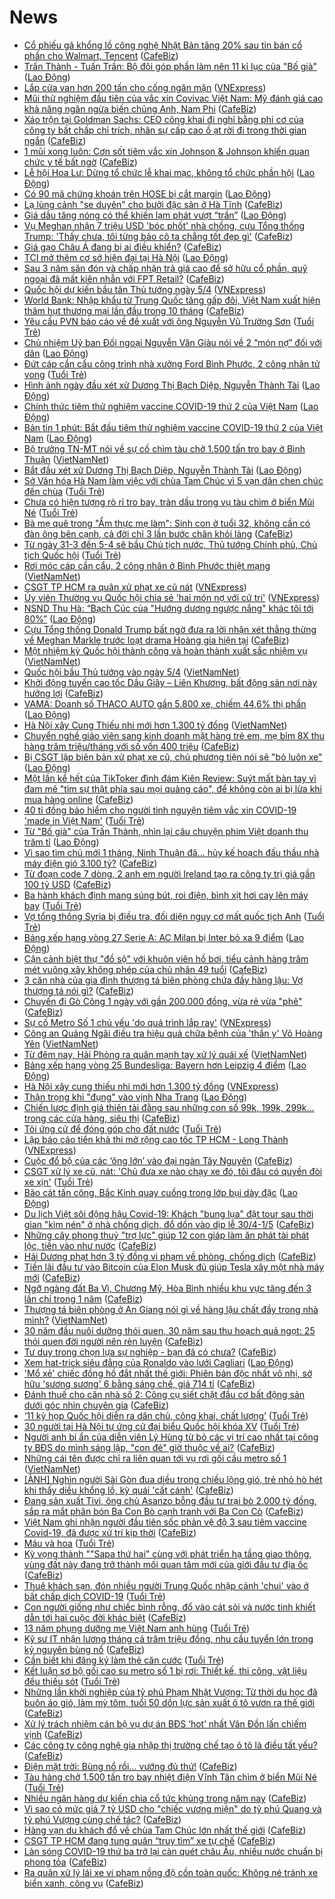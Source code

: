 # News

- [Cổ phiếu gã khổng lồ công nghệ Nhật Bản tăng 20% sau tin bán cổ phần cho Walmart, Tencent](https://cafebiz.vn/co-phieu-ga-khong-lo-cong-nghe-nhat-ban-tang-20-sau-tin-ban-co-phan-cho-walmart-tencent-2021031513494729.chn) ([CafeBiz](https://cafebiz.vn))
- [Trấn Thành - Tuấn Trần: Bộ đôi góp phần làm nên 11 kỉ lục của &quot;Bố già&quot;](https://laodong.vn/photo/tran-thanh-tuan-tran-bo-doi-gop-phan-lam-nen-11-ki-luc-cua-bo-gia-889215.ldo) ([Lao Động](https://laodong.vn))
- [Lắp cửa van hơn 200 tấn cho cống ngăn mặn](https://vnexpress.net/lap-cua-van-hon-200-tan-cho-cong-ngan-man-4248646.html) ([VNExpress](https://vnexpress.net))
- [Mũi thử nghiệm đầu tiên của vắc xin Covivac Việt Nam: Mỹ đánh giá cao khả năng ngăn ngừa biến chủng Anh, Nam Phi](https://cafebiz.vn/mui-thu-nghiem-dau-tien-cua-vac-xin-covivac-viet-nam-my-danh-gia-cao-kha-nang-ngan-ngua-bien-chung-anh-nam-phi-20210315134605083.chn) ([CafeBiz](https://cafebiz.vn))
- [Xáo trộn tại Goldman Sachs: CEO công khai đi nghỉ bằng phi cơ của công ty bất chấp chỉ trích, nhân sự cấp cao ồ ạt rời đi trong thời gian ngắn](https://cafebiz.vn/xao-tron-tai-goldman-sachs-ceo-cong-khai-di-nghi-bang-phi-co-cua-cong-ty-bat-chap-chi-trich-nhan-su-cap-cao-o-at-roi-di-trong-thoi-gian-ngan-20210315134444378.chn) ([CafeBiz](https://cafebiz.vn))
- [1 mũi xong luôn: Cơn sốt tiêm vắc xin Johnson & Johnson khiến quan chức y tế bất ngờ](https://cafebiz.vn/1-mui-xong-luon-con-sot-tiem-vac-xin-johnson-johnson-khien-quan-chuc-y-te-bat-ngo-20210315134248093.chn) ([CafeBiz](https://cafebiz.vn))
- [Lễ hội Hoa Lư: Dừng tổ chức lễ khai mạc, không tổ chức phần hội](https://laodong.vn/van-hoa-giai-tri/le-hoi-hoa-lu-dung-to-chuc-le-khai-mac-khong-to-chuc-phan-hoi-889222.ldo) ([Lao Động](https://laodong.vn))
- [Có 90 mã chứng khoán trên HOSE bị cắt margin](https://laodong.vn/kinh-te/co-90-ma-chung-khoan-tren-hose-bi-cat-margin-889228.ldo) ([Lao Động](https://laodong.vn))
- [Lạ lùng cảnh "se duyên" cho bưởi đặc sản ở Hà Tĩnh](https://cafebiz.vn/la-lung-canh-se-duyen-cho-buoi-dac-san-o-ha-tinh-20210315134009139.chn) ([CafeBiz](https://cafebiz.vn))
- [Giá dầu tăng nóng có thể khiến lạm phát vượt “trần”](https://laodong.vn/thi-truong/gia-dau-tang-nong-co-the-khien-lam-phat-vuot-tran-889026.ldo) ([Lao Động](https://laodong.vn))
- [Vụ Meghan nhận 7 triệu USD 'bóc phốt' nhà chồng, cựu Tổng thống Trump: 'Thấy chưa, tôi từng bảo cô ta chẳng tốt đẹp gì'](https://cafebiz.vn/vu-meghan-nhan-7-trieu-usd-boc-phot-nha-chong-cuu-tong-thong-trump-thay-chua-toi-tung-bao-co-ta-chang-tot-dep-gi-20210315120825401.chn) ([CafeBiz](https://cafebiz.vn))
- [Giá gạo Châu Á đang bị ai điều khiển?](https://cafebiz.vn/gia-gao-chau-a-dang-bi-ai-dieu-khien-20210315133834868.chn) ([CafeBiz](https://cafebiz.vn))
- [TCI mở thêm cơ sở hiện đại tại Hà Nội](https://laodong.vn/suc-khoe/tci-mo-them-co-so-hien-dai-tai-ha-noi-889231.ldo) ([Lao Động](https://laodong.vn))
- [Sau 3 năm săn đón và chấp nhận trả giá cao để sở hữu cổ phần, quỹ ngoại đã mất kiên nhẫn với FPT Retail?](https://cafebiz.vn/sau-3-nam-san-don-va-chap-nhan-tra-gia-cao-de-so-huu-co-phan-quy-ngoai-da-mat-kien-nhan-voi-fpt-retail-20210315133309526.chn) ([CafeBiz](https://cafebiz.vn))
- [Quốc hội dự kiến bầu tân Thủ tướng ngày 5/4](https://vnexpress.net/quoc-hoi-du-kien-bau-tan-thu-tuong-ngay-5-4-4248684.html) ([VNExpress](https://vnexpress.net))
- [World Bank: Nhập khẩu từ Trung Quốc tăng gấp đôi, Việt Nam xuất hiện thâm hụt thương mại lần đầu trong 10 tháng](https://cafebiz.vn/world-bank-nhap-khau-tu-trung-quoc-tang-gap-doi-viet-nam-xuat-hien-tham-hut-thuong-mai-lan-dau-trong-10-thang-20210315111929331.chn) ([CafeBiz](https://cafebiz.vn))
- [Yêu cầu PVN báo cáo về đề xuất với ông Nguyễn Vũ Trường Sơn](https://tuoitre.vn/yeu-cau-pvn-bao-cao-ve-de-xuat-voi-ong-nguyen-vu-truong-son-202103151208342.htm) ([Tuổi Trẻ](https://tuoitre.vn))
- [Chủ nhiệm Uỷ ban Đối ngoại Nguyễn Văn Giàu nói về 2 “món nợ” đối với dân](https://laodong.vn/thoi-su/chu-nhiem-uy-ban-doi-ngoai-nguyen-van-giau-noi-ve-2-mon-no-doi-voi-dan-889188.ldo) ([Lao Động](https://laodong.vn))
- [Đứt cáp cần cẩu công trình nhà xưởng Ford Bình Phước, 2 công nhân tử vong](https://tuoitre.vn/dut-cap-can-cau-cong-trinh-nha-xuong-ford-binh-phuoc-2-cong-nhan-tu-vong-20210315122941962.htm) ([Tuổi Trẻ](https://tuoitre.vn))
- [Hình ảnh ngày đầu xét xử Dương Thị Bạch Diệp, Nguyễn Thành Tài](https://laodong.vn/photo/hinh-anh-ngay-dau-xet-xu-duong-thi-bach-diep-nguyen-thanh-tai-889125.ldo) ([Lao Động](https://laodong.vn))
- [Chính thức tiêm thử nghiệm vaccine COVID-19 thứ 2 của Việt Nam](https://laodong.vn/photo/chinh-thuc-tiem-thu-nghiem-vaccine-covid-19-thu-2-cua-viet-nam-889203.ldo) ([Lao Động](https://laodong.vn))
- [Bản tin 1 phút: Bắt đầu tiêm thử nghiệm vaccine COVID-19 thứ 2 của Việt Nam](https://laodong.vn/video-thoi-su/ban-tin-1-phut-bat-dau-tiem-thu-nghiem-vaccine-covid-19-thu-2-cua-viet-nam-889132.ldo) ([Lao Động](https://laodong.vn))
- [Bộ trưởng TN-MT nói về sự cố chìm tàu chở 1.500 tấn tro bay ở Bình Thuận](http://vietnamnet.vn/vn/thoi-su/bo-truong-tn-mt-noi-ve-su-co-chim-tau-cho-1-500-tan-tro-bay-o-binh-thuan-719727.html) ([VietNamNet](https://vietnamnet.vn))
- [Bắt đầu xét xử Dương Thị Bạch Diệp, Nguyễn Thành Tài](https://laodong.vn/video/bat-dau-xet-xu-duong-thi-bach-diep-nguyen-thanh-tai-889161.ldo) ([Lao Động](https://laodong.vn))
- [Sở Văn hóa Hà Nam làm việc với chùa Tam Chúc vì 5 vạn dân chen chúc đến chùa](https://tuoitre.vn/so-van-hoa-ha-nam-lam-viec-voi-chua-tam-chuc-vi-5-van-dan-chen-chuc-den-chua-20210315111339014.htm) ([Tuổi Trẻ](https://tuoitre.vn))
- [Chưa có hiện tượng rò rỉ tro bay, tràn dầu trong vụ tàu chìm ở biển Mũi Né](https://tuoitre.vn/chua-co-hien-tuong-ro-ri-tro-bay-tran-dau-trong-vu-tau-chim-o-bien-mui-ne-20210315120535665.htm) ([Tuổi Trẻ](https://tuoitre.vn))
- [Bà mẹ quê trong "Ẩm thực mẹ làm": Sinh con ở tuổi 32, không cần có đàn ông bên cạnh, cả đời chỉ 3 lần bước chân khỏi làng](https://cafebiz.vn/ba-me-que-trong-am-thuc-me-lam-sinh-con-o-tuoi-32-khong-can-co-dan-ong-ben-canh-ca-doi-chi-3-lan-buoc-chan-khoi-lang-20210315120145464.chn) ([CafeBiz](https://cafebiz.vn))
- [Từ ngày 31-3 đến 5-4 sẽ bầu Chủ tịch nước, Thủ tướng Chính phủ, Chủ tịch Quốc hội](https://tuoitre.vn/tu-ngay-31-3-den-5-4-se-bau-chu-tich-nuoc-thu-tuong-chinh-phu-chu-tich-quoc-hoi-2021031511553697.htm) ([Tuổi Trẻ](https://tuoitre.vn))
- [Rơi móc cáp cần cẩu, 2 công nhân ở Bình Phước thiệt mạng](http://vietnamnet.vn/vn/thoi-su/roi-moc-cap-can-cau-2-cong-nhan-o-binh-phuoc-thiet-mang-719723.html) ([VietNamNet](https://vietnamnet.vn))
- [CSGT TP HCM ra quân xử phạt xe cũ nát](https://vnexpress.net/csgt-tp-hcm-ra-quan-xu-phat-xe-cu-nat-4248566.html) ([VNExpress](https://vnexpress.net))
- [Ủy viên Thường vụ Quốc hội chia sẻ 'hai món nợ với cử tri'](https://vnexpress.net/uy-vien-thuong-vu-quoc-hoi-chia-se-hai-mon-no-voi-cu-tri-4248559.html) ([VNExpress](https://vnexpress.net))
- [NSND Thu Hà: “Bạch Cúc của &quot;Hướng dương ngược nắng&quot; khác tôi tới 80%”](https://laodong.vn/giai-tri/nsnd-thu-ha-bach-cuc-cua-huong-duong-nguoc-nang-khac-toi-toi-80-889079.ldo) ([Lao Động](https://laodong.vn))
- [Cựu Tổng thống Donald Trump bất ngờ đưa ra lời nhận xét thẳng thừng về Meghan Markle trước loạt drama Hoàng gia hiện tại](https://cafebiz.vn/cuu-tong-thong-donald-trump-bat-ngo-dua-ra-loi-nhan-xet-thang-thung-ve-meghan-markle-truoc-loat-drama-hoang-gia-hien-tai-20210315115838129.chn) ([CafeBiz](https://cafebiz.vn))
- [Một nhiệm kỳ Quốc hội thành công và hoàn thành xuất sắc nhiệm vụ](http://vietnamnet.vn/vn/thoi-su/quoc-hoi/mot-nhiem-ky-quoc-hoi-thanh-cong-va-hoan-thanh-xuat-sac-nhiem-vu-719714.html) ([VietNamNet](https://vietnamnet.vn))
- [Quốc hội bầu Thủ tướng vào ngày 5/4](http://vietnamnet.vn/vn/thoi-su/quoc-hoi/quoc-hoi-bau-thu-tuong-vao-ngay-5-4-719719.html) ([VietNamNet](https://vietnamnet.vn))
- [Khởi động tuyến cao tốc Dầu Giây – Liên Khương, bất động sản nơi này hưởng lợi](https://cafebiz.vn/khoi-dong-tuyen-cao-toc-dau-giay-lien-khuong-bat-dong-san-noi-nay-huong-loi-20210315104217083.chn) ([CafeBiz](https://cafebiz.vn))
- [VAMA: Doanh số THACO AUTO gần 5.800 xe, chiếm 44,6% thị phần](https://laodong.vn/thong-tin-doanh-nghiep/vama-doanh-so-thaco-auto-gan-5800-xe-chiem-446-thi-phan-889135.ldo) ([Lao Động](https://laodong.vn))
- [Hà Nội xây Cung Thiếu nhi mới hơn 1.300 tỷ đồng](http://vietnamnet.vn/vn/thoi-su/ha-noi-xay-cung-thieu-nhi-moi-hon-1-300-ty-dong-719717.html) ([VietNamNet](https://vietnamnet.vn))
- [Chuyển nghề giáo viên sang kinh doanh mặt hàng trẻ em, mẹ bỉm 8X thu hàng trăm triệu/tháng với số vốn 400 triệu](https://cafebiz.vn/chuyen-nghe-giao-vien-sang-kinh-doanh-mat-hang-tre-em-me-bim-8x-thu-hang-tram-trieu-thang-voi-so-von-400-trieu-20210315114539035.chn) ([CafeBiz](https://cafebiz.vn))
- [Bị CSGT lập biên bản xử phạt xe cũ, chủ phương tiện nói sẽ &quot;bỏ luôn xe&quot;](https://laodong.vn/photo/bi-csgt-lap-bien-ban-xu-phat-xe-cu-chu-phuong-tien-noi-se-bo-luon-xe-889167.ldo) ([Lao Động](https://laodong.vn))
- [Một lần kể hết của TikToker đình đám Kiên Review: Suýt mất bàn tay vì đam mê "tìm sự thật phía sau mọi quảng cáo", để không còn ai bị lừa khi mua hàng online](https://cafebiz.vn/mot-lan-ke-het-cua-tiktoker-dinh-dam-kien-review-suyt-mat-ban-tay-vi-dam-me-tim-su-that-phia-sau-moi-quang-cao-de-khong-con-ai-bi-lua-khi-mua-hang-online-2021031511394428.chn) ([CafeBiz](https://cafebiz.vn))
- [40 tỉ đồng bảo hiểm cho người tình nguyện tiêm vắc xin COVID-19 'made in Việt Nam'](https://tuoitre.vn/40-ti-dong-bao-hiem-cho-nguoi-tinh-nguyen-tiem-vac-xin-covid-19-made-in-viet-nam-20210315112650787.htm) ([Tuổi Trẻ](https://tuoitre.vn))
- [Từ &quot;Bố già&quot; của Trấn Thành, nhìn lại câu chuyện phim Việt doanh thu trăm tỉ](https://laodong.vn/van-hoa/tu-bo-gia-cua-tran-thanh-nhin-lai-cau-chuyen-phim-viet-doanh-thu-tram-ti-889171.ldo) ([Lao Động](https://laodong.vn))
- [Vì sao tìm chủ mới 1 tháng, Ninh Thuận đã... hủy kế hoạch đấu thầu nhà máy điện gió 3.100 tỷ?](https://cafebiz.vn/vi-sao-tim-chu-moi-1-thang-ninh-thuan-da-huy-ke-hoach-dau-thau-nha-may-dien-gio-3100-ty-20210315113029363.chn) ([CafeBiz](https://cafebiz.vn))
- [Từ đoạn code 7 dòng, 2 anh em người Ireland tạo ra công ty trị giá gần 100 tỷ USD](https://cafebiz.vn/tu-doan-code-7-dong-2-anh-em-nguoi-ireland-tao-ra-cong-ty-tri-gia-gan-100-ty-usd-20210315113024663.chn) ([CafeBiz](https://cafebiz.vn))
- [Ba hành khách định mang súng bút, roi điện, bình xịt hơi cay lên máy bay](https://tuoitre.vn/ba-hanh-khach-dinh-mang-sung-but-roi-dien-binh-xit-hoi-cay-len-may-bay-20210315110108009.htm) ([Tuổi Trẻ](https://tuoitre.vn))
- [Vợ tổng thống Syria bị điều tra, đối diện nguy cơ mất quốc tịch Anh](https://tuoitre.vn/vo-tong-thong-syria-bi-dieu-tra-doi-dien-nguy-co-mat-quoc-tich-anh-20210315100325952.htm) ([Tuổi Trẻ](https://tuoitre.vn))
- [Bảng xếp hạng vòng 27 Serie A: AC Milan bị Inter bỏ xa 9 điểm](https://laodong.vn/infographic/bang-xep-hang-vong-27-serie-a-ac-milan-bi-inter-bo-xa-9-diem-889105.ldo) ([Lao Động](https://laodong.vn))
- [Cận cảnh biệt thự "đồ sộ" với khuôn viên hồ bơi, tiểu cảnh hàng trăm mét vuông xây không phép của chủ nhân 49 tuổi](https://cafebiz.vn/can-canh-biet-thu-do-so-voi-khuon-vien-ho-boi-tieu-canh-hang-tram-met-vuong-xay-khong-phep-cua-chu-nhan-49-tuoi-20210315112143975.chn) ([CafeBiz](https://cafebiz.vn))
- [3 căn nhà của gia đình thượng tá biên phòng chứa đầy hàng lậu: Vợ thượng tá nói gì?](https://cafebiz.vn/3-can-nha-cua-gia-dinh-thuong-ta-bien-phong-chua-day-hang-lau-vo-thuong-ta-noi-gi-20210315111606106.chn) ([CafeBiz](https://cafebiz.vn))
- [Chuyến đi Gò Công 1 ngày với gần 200.000 đồng, vừa rẻ vừa "phê"](https://cafebiz.vn/chuyen-di-go-cong-1-ngay-voi-gan-200000-dong-vua-re-vua-phe-20210315083014629.chn) ([CafeBiz](https://cafebiz.vn))
- [Sự cố Metro Số 1 chủ yếu 'do quá trình lắp ray'](https://vnexpress.net/su-co-metro-so-1-chu-yeu-do-qua-trinh-lap-ray-4247968.html) ([VNExpress](https://vnexpress.net))
- [Công an Quảng Ngãi điều tra hiệu quả chữa bệnh của 'thần y' Võ Hoàng Yên](http://vietnamnet.vn/vn/thoi-su/cong-an-quang-ngai-dieu-tra-hieu-qua-chua-benh-cua-than-y-vo-hoang-yen-719691.html) ([VietNamNet](https://vietnamnet.vn))
- [Từ đêm nay, Hải Phòng ra quân mạnh tay xử lý quái xế](http://vietnamnet.vn/vn/thoi-su/tu-dem-nay-hai-phong-ra-quan-manh-tay-xu-ly-quai-xe-719685.html) ([VietNamNet](https://vietnamnet.vn))
- [Bảng xếp hạng vòng 25 Bundesliga: Bayern hơn Leipzig 4 điểm](https://laodong.vn/infographic/bang-xep-hang-vong-25-bundesliga-bayern-hon-leipzig-4-diem-889107.ldo) ([Lao Động](https://laodong.vn))
- [Hà Nội xây cung thiếu nhi mới hơn 1.300 tỷ đồng](https://vnexpress.net/ha-noi-xay-cung-thieu-nhi-moi-hon-1-300-ty-dong-4248560.html) ([VNExpress](https://vnexpress.net))
- [Thận trọng khi &quot;đụng&quot; vào vịnh Nha Trang](https://laodong.vn/xa-hoi/than-trong-khi-dung-vao-vinh-nha-trang-889029.ldo) ([Lao Động](https://laodong.vn))
- [Chiến lược định giá thiên tài đằng sau những con số 99k, 199k, 299k... trong các cửa hàng, siêu thị](https://cafebiz.vn/chien-luoc-dinh-gia-thien-tai-dang-sau-nhung-con-so-99k-199k-299k-trong-cac-cua-hang-sieu-thi-20210315093548465.chn) ([CafeBiz](https://cafebiz.vn))
- [Tôi ứng cử để đóng góp cho đất nước](https://tuoitre.vn/toi-ung-cu-de-dong-gop-cho-dat-nuoc-20210315073350657.htm) ([Tuổi Trẻ](https://tuoitre.vn))
- [Lập báo cáo tiền khả thi mở rộng cao tốc TP HCM - Long Thành](https://vnexpress.net/lap-bao-cao-tien-kha-thi-mo-rong-cao-toc-tp-hcm-long-thanh-4248494.html) ([VNExpress](https://vnexpress.net))
- [Cuộc đổ bộ của các ‘ông lớn’ vào đại ngàn Tây Nguyên](https://cafebiz.vn/cuoc-do-bo-cua-cac-ong-lon-vao-dai-ngan-tay-nguyen-20210315104555003.chn) ([CafeBiz](https://cafebiz.vn))
- [CSGT xử lý xe cũ, nát: 'Chủ đưa xe nào chạy xe đó, tôi đâu có quyền đòi xe xịn'](https://tuoitre.vn/csgt-xu-ly-xe-cu-nat-chu-dua-xe-nao-chay-xe-do-toi-dau-co-quyen-doi-xe-xin-20210315101631794.htm) ([Tuổi Trẻ](https://tuoitre.vn))
- [Bão cát tấn công, Bắc Kinh quay cuồng trong lớp bụi dày đặc](https://laodong.vn/the-gioi/bao-cat-tan-cong-bac-kinh-quay-cuong-trong-lop-bui-day-dac-889149.ldo) ([Lao Động](https://laodong.vn))
- [Du lịch Việt sôi động hậu Covid-19: Khách "bung lụa" đặt tour sau thời gian "kìm nén" ở nhà chống dịch, đổ dồn vào dịp lễ 30/4-1/5](https://cafebiz.vn/du-lich-viet-soi-dong-hau-covic-19-khach-bung-lua-dat-tour-sau-thoi-gian-kim-nen-o-nha-chong-dich-do-don-vao-dip-le-30-4-1-5-20210315104121405.chn) ([CafeBiz](https://cafebiz.vn))
- [Những cây phong thuỷ "trợ lực" giúp 12 con giáp làm ăn phát tài phát lộc, tiền vào như nước](https://cafebiz.vn/nhung-cay-phong-thuy-tro-luc-giup-12-con-giap-lam-an-phat-tai-phat-loc-tien-vao-nhu-nuoc-20210315032040355.chn) ([CafeBiz](https://cafebiz.vn))
- [Hải Dương phạt hơn 3 tỷ đồng vi phạm về phòng, chống dịch](https://cafebiz.vn/hai-duong-phat-hon-3-ty-dong-vi-pham-ve-phong-chong-dich-2021031510431444.chn) ([CafeBiz](https://cafebiz.vn))
- [Tiền lãi đầu tư vào Bitcoin của Elon Musk đủ giúp Tesla xây một nhà máy mới](https://cafebiz.vn/tien-lai-dau-tu-vao-bitcoin-cua-elon-musk-du-giup-tesla-xay-mot-nha-may-moi-20210315104248343.chn) ([CafeBiz](https://cafebiz.vn))
- [Ngỡ ngàng đất Ba Vì, Chương Mỹ, Hòa Bình nhiều khu vực tăng đến 3 lần chỉ trong 1 năm](https://cafebiz.vn/ngo-ngang-dat-ba-vi-chuong-my-hoa-binh-nhieu-khu-vuc-tang-den-3-lan-chi-trong-1-nam-20210315103742074.chn) ([CafeBiz](https://cafebiz.vn))
- [Thượng tá biên phòng ở An Giang nói gì về hàng lậu chất đầy trong nhà mình?](http://vietnamnet.vn/vn/thoi-su/thuong-ta-bien-phong-o-an-giang-noi-gi-ve-hang-lau-chat-day-trong-nha-minh-719688.html) ([VietNamNet](https://vietnamnet.vn))
- [30 năm đầu nuôi dưỡng thói quen, 30 năm sau thu hoạch quả ngọt: 25 thói quen đời người nên rèn luyện](https://cafebiz.vn/30-nam-dau-nuoi-duong-thoi-quen-30-nam-sau-thu-hoach-qua-ngot-25-thoi-quen-doi-nguoi-nen-ren-luyen-20210311194445408.chn) ([CafeBiz](https://cafebiz.vn))
- [Tư duy trong chọn lựa sự nghiệp - bạn đã có chưa?](https://cafebiz.vn/tu-duy-trong-chon-lua-su-nghiep-ban-da-co-chua-20210315101656388.chn) ([CafeBiz](https://cafebiz.vn))
- [Xem hat-trick siêu đẳng của Ronaldo vào lưới Cagliari](https://laodong.vn/video-the-thao/xem-hat-trick-sieu-dang-cua-ronaldo-vao-luoi-cagliari-889111.ldo) ([Lao Động](https://laodong.vn))
- ['Mổ xẻ' chiếc đồng hồ đắt nhất thế giới: Phiên bản độc nhất vô nhị, sở hữu 'sương sương' 6 bằng sáng chế, giá 714 tỉ](https://cafebiz.vn/mo-xe-chiec-dong-ho-dat-nhat-the-gioi-phien-ban-doc-nhat-vo-nhi-so-huu-suong-suong-6-bang-sang-che-gia-714-ti-20210315100535202.chn) ([CafeBiz](https://cafebiz.vn))
- [Đánh thuế cho căn nhà số 2: Công cụ siết chặt đầu cơ bất động sản dưới góc nhìn chuyên gia](https://cafebiz.vn/danh-thue-cho-can-nha-so-2-cong-cu-siet-chat-dau-co-bat-dong-san-duoi-goc-nhin-chuyen-gia-20210315100025794.chn) ([CafeBiz](https://cafebiz.vn))
- [‘11 kỳ họp Quốc hội diễn ra dân chủ, công khai, chất lượng’](https://tuoitre.vn/11-ky-hop-quoc-hoi-dien-ra-dan-chu-cong-khai-chat-luong-20210315091310569.htm) ([Tuổi Trẻ](https://tuoitre.vn))
- [30 người tại Hà Nội tự ứng cử đại biểu Quốc hội khóa XV](https://tuoitre.vn/30-nguoi-tai-ha-noi-tu-ung-cu-dai-bieu-quoc-hoi-khoa-xv-20210315085831419.htm) ([Tuổi Trẻ](https://tuoitre.vn))
- [Người anh bí ẩn của diễn viên Lý Hùng từ bỏ các vị trí cao nhất tại công ty BĐS do mình sáng lập, "con đẻ" giờ thuộc về ai?](https://cafebiz.vn/nguoi-anh-bi-an-cua-dien-vien-ly-hung-tu-bo-cac-vi-tri-cao-nhat-tai-cong-ty-bds-do-minh-sang-lap-con-de-gio-thuoc-ve-ai-20210315093857548.chn) ([CafeBiz](https://cafebiz.vn))
- [Những cái tên được chỉ ra liên quan tới vụ rơi gối cầu metro số 1](http://vietnamnet.vn/vn/thoi-su/an-toan-giao-thong/nhung-cai-ten-duoc-chi-ra-lien-quan-toi-vu-roi-goi-cau-metro-so-1-719651.html) ([VietNamNet](https://vietnamnet.vn))
- [[ẢNH] Nghìn người Sài Gòn đua diều trong chiều lộng gió, trẻ nhỏ hò hét khi thấy diều khổng lồ, kỳ quái 'cất cánh'](https://cafebiz.vn/anh-nghin-nguoi-sai-gon-dua-dieu-trong-chieu-long-gio-tre-nho-ho-het-khi-thay-dieu-khong-lo-ky-quai-cat-canh-20210315093232125.chn) ([CafeBiz](https://cafebiz.vn))
- [Đang sản xuất Tivi, ông chủ Asanzo bỗng đầu tư trại bò 2.000 tỷ đồng, sắp ra mắt phân bón Ba Con Bò cạnh tranh với Ba Con Cò](https://cafebiz.vn/dang-san-xuat-tivi-ong-chu-asanzo-bong-dau-tu-trai-bo-2000-ty-sap-ra-mat-phan-bon-ba-con-bo-canh-tranh-voi-ba-con-co-202103150926296.chn) ([CafeBiz](https://cafebiz.vn))
- [Việt Nam ghi nhận người đầu tiên sốc phản vệ độ 3 sau tiêm vaccine Covid-19, đã được xử trí kịp thời](https://cafebiz.vn/viet-nam-ghi-nhan-nguoi-dau-tien-soc-phan-ve-do-3-sau-tiem-vaccine-covid-19-da-duoc-xu-tri-kip-thoi-20210315092503369.chn) ([CafeBiz](https://cafebiz.vn))
- [Máu và hoa](https://tuoitre.vn/mau-va-hoa-20210315071117321.htm) ([Tuổi Trẻ](https://tuoitre.vn))
- [Kỳ vọng thành ""Sapa thứ hai" cùng với phát triển hạ tầng giao thông, vùng đất này đang trở thành mối quan tâm mới của giới đầu tư địa ốc](https://cafebiz.vn/ky-vong-thanh-sapa-thu-hai-cung-voi-phat-trien-ha-tang-giao-thong-vung-dat-nay-dang-tro-thanh-moi-quan-tam-moi-cua-gioi-dau-tu-dia-oc-20210315091943375.chn) ([CafeBiz](https://cafebiz.vn))
- [Thuê khách sạn, đón nhiều người Trung Quốc nhập cảnh 'chui' vào ở bất chấp dịch COVID-19](https://tuoitre.vn/thue-khach-san-don-nhieu-nguoi-trung-quoc-nhap-canh-chui-vao-o-bat-chap-dich-covid-19-20210315074114081.htm) ([Tuổi Trẻ](https://tuoitre.vn))
- [Con người giống như chiếc bình rỗng, đổ vào cát sỏi và nước tinh khiết dẫn tới hai cuộc đời khác biệt](https://cafebiz.vn/con-nguoi-giong-nhu-chiec-binh-rong-do-vao-cat-soi-va-nuoc-tinh-khiet-dan-toi-hai-cuoc-doi-khac-biet-20210312164636857.chn) ([CafeBiz](https://cafebiz.vn))
- [13 năm phụng dưỡng mẹ Việt Nam anh hùng](https://tuoitre.vn/13-nam-phung-duong-me-viet-nam-anh-hung-20210315090030357.htm) ([Tuổi Trẻ](https://tuoitre.vn))
- [Kỹ sư IT nhận lương tháng cả trăm triệu đồng, nhu cầu tuyển lớn trong kỷ nguyên bùng nổ](https://cafebiz.vn/ky-su-it-nhan-luong-thang-ca-tram-trieu-dong-nhu-cau-tuyen-lon-trong-ky-nguyen-bung-no-20210314231424292.chn) ([CafeBiz](https://cafebiz.vn))
- [Cần biết khi đăng ký làm thẻ căn cước](https://tuoitre.vn/can-biet-khi-dang-ky-lam-the-can-cuoc-20210315083547621.htm) ([Tuổi Trẻ](https://tuoitre.vn))
- [Kết luận sơ bộ gối cao su metro số 1 bị rơi: Thiết kế, thi công, vật liệu đều thiếu sót](https://tuoitre.vn/ket-luan-so-bo-goi-cao-su-metro-so-1-bi-roi-thiet-ke-thi-cong-vat-lieu-deu-thieu-sot-20210315075929721.htm) ([Tuổi Trẻ](https://tuoitre.vn))
- [Những lần khởi nghiệp của tỷ phú Phạm Nhật Vượng: Từ thời du học đã buôn áo gió, làm mỳ tôm, tuổi 50 dồn lực sản xuất ô tô vươn ra thế giới](https://cafebiz.vn/nhung-lan-khoi-nghiep-cua-ty-phu-pham-nhat-vuong-tu-thoi-du-hoc-da-buon-ao-gio-lam-mi-tom-tuoi-50-don-luc-san-xuat-o-to-vuon-ra-the-gioi-20210309171046316.chn) ([CafeBiz](https://cafebiz.vn))
- [Xử lý trách nhiệm cán bộ vụ dự án BĐS ‘hot’ nhất Vân Đồn lấn chiếm vịnh](https://cafebiz.vn/xu-ly-trach-nhiem-can-bo-vu-du-an-bds-hot-nhat-van-don-lan-chiem-vinh-20210315085301831.chn) ([CafeBiz](https://cafebiz.vn))
- [Các công ty công nghệ gia nhập thị trường chế tạo ô tô là điều tất yếu?](https://cafebiz.vn/cac-cong-ty-cong-nghe-gia-nhap-thi-truong-che-tao-o-to-la-dieu-tat-yeu-20210315084938561.chn) ([CafeBiz](https://cafebiz.vn))
- [Điện mặt trời: Bùng nổ rồi... vướng đủ thứ!](https://cafebiz.vn/dien-mat-troi-bung-no-roi-vuong-du-thu-20210315084644619.chn) ([CafeBiz](https://cafebiz.vn))
- [Tàu hàng chở 1.500 tấn tro bay nhiệt điện Vĩnh Tân chìm ở biển Mũi Né](https://tuoitre.vn/tau-hang-cho-1500-tan-tro-bay-nhiet-dien-vinh-tan-chim-o-bien-mui-ne-20210315083650991.htm) ([Tuổi Trẻ](https://tuoitre.vn))
- [Nhiều ngân hàng dự kiến chia cổ tức khủng trong năm nay](https://cafebiz.vn/nhieu-ngan-hang-du-kien-chia-co-tuc-khung-trong-nam-nay-20210315084433992.chn) ([CafeBiz](https://cafebiz.vn))
- [Vì sao có mức giá 7 tỷ USD cho "chiếc vương miện" do tỷ phú Quang và tỷ phú Vượng cùng chế tác?](https://cafebiz.vn/vi-sao-co-muc-gia-7-ty-usd-cho-chiec-vuong-mien-do-ty-phu-quang-va-ty-phu-vuong-cung-che-tac-20210315084133818.chn) ([CafeBiz](https://cafebiz.vn))
- [Hàng vạn du khách đổ về chùa Tam Chúc lớn nhất thế giới](https://cafebiz.vn/hang-van-du-khach-do-ve-chua-tam-chuc-lon-nhat-the-gioi-20210315082920003.chn) ([CafeBiz](https://cafebiz.vn))
- [CSGT TP HCM đang tung quân “truy tìm” xe tự chế](https://cafebiz.vn/csgt-tp-hcm-dang-tung-quan-truy-tim-xe-tu-che-20210315082814223.chn) ([CafeBiz](https://cafebiz.vn))
- [Làn sóng COVID-19 thứ ba trở lại càn quét châu Âu, nhiều nước chuẩn bị phong tỏa](https://cafebiz.vn/lan-song-covid-19-thu-ba-tro-lai-can-quet-chau-au-nhieu-nuoc-chuan-bi-phong-toa-20210315082610638.chn) ([CafeBiz](https://cafebiz.vn))
- [Ra quân xử lý lái xe vi phạm nồng độ cồn toàn quốc: Không né tránh xe biển xanh, công vụ](https://cafebiz.vn/ra-quan-xu-ly-lai-xe-vi-pham-nong-do-con-toan-quoc-khong-ne-tranh-xe-bien-xanh-cong-vu-2021031508245501.chn) ([CafeBiz](https://cafebiz.vn))
